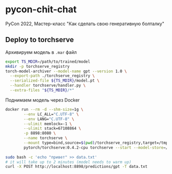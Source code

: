 # pycon-chit-chat
PyCon 2022, Мастер-класс "Как сделать свою генеративную болталку"

## Deploy to torchserve

Архивируем модель в `.mar` файл

```bash
export TS_MDIR=/path/to/trained/model
mkdir -p torchserve_registry
torch-model-archiver --model-name gpt --version 1.0 \
  --export-path ./torchserve_registry \
  --serialized-file ${TS_MDIR}/model.pt \
  --handler torchserve/handler.py \
  --extra-files "${TS_MDIR}/*"
```

Поднимаем модель через Docker

```bash
docker run --rm -d --shm-size=1g \
        --env LC_ALL="C.UTF-8" \
        --env LANG="C.UTF-8" \
        --ulimit memlock=-1 \
        --ulimit stack=67108864 \
        -p 8898:8080 \
        --name torchserve \
        --mount type=bind,source=$(pwd)/torchserve_registry,target=/tmp/models \
        pytorch/torchserve:0.4.2-cpu torchserve --start --model-store=/tmp/models --models gpt=gpt.mar --ncs
        
sudo bash -c 'echo "привет" >> data.txt'
# it will take up to 2 minutes (model needs to warm up)
curl -X POST http://localhost:8898/predictions/gpt -T data.txt
